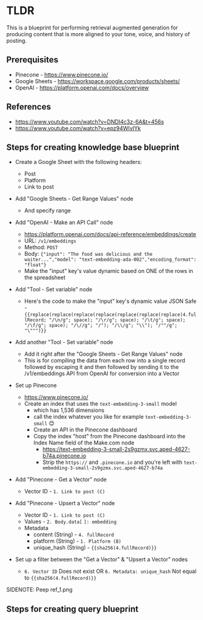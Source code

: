 # TLDR

This is a blueprint for performing retrieval augmented generation for producing content that is more aligned to your tone, voice, and history of posting.

## Prerequisites

- Pinecone - https://www.pinecone.io/
- Google Sheets - https://workspace.google.com/products/sheets/
- OpenAI - https://platform.openai.com/docs/overview

## References

- https://www.youtube.com/watch?v=DNDI4c3z-6A&t=456s
- https://www.youtube.com/watch?v=epz94WIvIYk

## Steps for creating knowledge base blueprint

- Create a Google Sheet with the following headers:
  - Post
  - Platform
  - Link to post

- Add "Google Sheets - Get Range Values" node
  - And specify range

- Add "OpenAI - Make an API Call" node
  - https://platform.openai.com/docs/api-reference/embeddings/create
  - URL: `/v1/embeddings`
  - Method: `POST`
  - Body: `{"input": "The food was delicious and the waiter...","model": "text-embedding-ada-002","encoding_format": "float"}`
  - Make the "input" key's value dynamic based on ONE of the rows in the spreadsheet

- Add "Tool - Set variable" node
  - Here's the code to make the "input" key's dynamic value JSON Safe - `{{replace(replace(replace(replace(replace(replace(replace(4.fullRecord; "/\n/g"; space); "/\r/g"; space); "/\t/g"; space); "/\f/g"; space); "/\//g"; "/"); "/\\/g"; "\\"); "/""/g"; "\""")}}`

- Add another "Tool - Set variable" node
  - Add it right after the "Google Sheets - Get Range Values" node
  - This is for compiling the data from each row into a single record followed by escaping it and then
  followed by sending it to the /v1/embeddings API from OpenAI for conversion into a Vector

- Set up Pinecone
  - https://www.pinecone.io/
  - Create an index that uses the `text-embedding-3-small` model
    - which has 1,536 dimensions
    - call the index whatever you like for example `text-embedding-3-small` 😊
    - Create an API in the Pinecone dashboard
    - Copy the index "host" from the Pinecone dashboard into the Index Name field of the Make.com node
      - https://text-embedding-3-small-2s9gzmx.svc.aped-4627-b74a.pinecone.io
      - Strip the `https://` and `.pinecone.io` and you're left with `text-embedding-3-small-2s9gzmx.svc.aped-4627-b74a`
  
- Add "Pinecone - Get a Vector" node
  - Vector ID - `1. Link to post (C)`
  
- Add "Pinecone - Upsert a Vector" node
  - Vector ID - `1. Link to post (C)`
  - Values - `2. Body.data[` `]: embedding`
  - Metadata
    - content (String) - `4. fullRecord`
    - platform (String) - `1. Platform (B)`
    - unique_hash (String) - `{{sha256(4.fullRecord)}}`

- Set up a filter between the "Get a Vector" & "Upsert a Vector" nodes
  - `6. Vector ID` Does not exist OR `6. Metadata: unique_hash` Not equal to `{{sha256(4.fullRecord)}}`

SIDENOTE: Peep ref_1.png

## Steps for creating query blueprint

